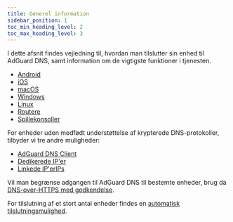 ```yaml
---
title: Generel information
sidebar_position: 1
toc_min_heading_level: 2
toc_max_heading_level: 3
---
```


I dette afsnit findes vejledning til, hvordan man tilslutter sin enhed til AdGuard DNS, samt information om de vigtigste funktioner i tjenesten.

- [Android](/private-dns/connect-devices/mobile-and-desktop/android.md)
- [iOS](/private-dns/connect-devices/mobile-and-desktop/ios.md)
- [macOS](/private-dns/connect-devices/mobile-and-desktop/macos.md)
- [Windows](/private-dns/connect-devices/mobile-and-desktop/windows.md)
- [Linux](/private-dns/connect-devices/mobile-and-desktop/linux.md)
- [Routere](/private-dns/connect-devices/routers/routers.md)
- [Spillekonsoller](/private-dns/connect-devices/game-consoles/game-consoles.md)

For enheder uden medfødt understøttelse af krypterede DNS-protokoller, tilbyder vi tre andre muligheder:

- [AdGuard DNS Client](/dns-client/overview.md)
- [Dedikerede IP'er](/private-dns/connect-devices/other-options/dedicated-ip.md)
- [Linkede IP'erIPs](/private-dns/connect-devices/other-options/linked-ip.md)

Vil man begrænse adgangen til AdGuard DNS til bestemte enheder, brug da [DNS-over-HTTPS med godkendelse](/private-dns/connect-devices/other-options/doh-authentication.md).

For tilslutning af et stort antal enheder findes en [automatisk tilslutningsmulighed](/private-dns/connect-devices/other-options/automatic-connection.md).
